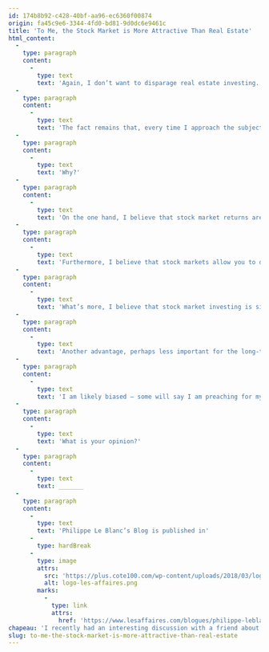 ```yaml
---
id: 174b8b92-c428-40bf-aa96-ec6360f00874
origin: fa45c9e6-3344-4fd0-bd81-9d0dc6e9461c
title: 'To Me, the Stock Market is More Attractive Than Real Estate'
html_content:
  -
    type: paragraph
    content:
      -
        type: text
        text: 'Again, I don’t want to disparage real estate investing. I know that many investors have made fortunes in real estate.'
  -
    type: paragraph
    content:
      -
        type: text
        text: 'The fact remains that, every time I approach the subject of real estate investment with acquaintances, I conclude that the real estate market is not for me. I much prefer to invest in stocks.'
  -
    type: paragraph
    content:
      -
        type: text
        text: 'Why?'
  -
    type: paragraph
    content:
      -
        type: text
        text: 'On the one hand, I believe that stock market returns are more attractive in the long term than real estate in general. As we know, historical stock market returns are nearly 10% per year on a compound annual basis. It may be possible to do as much, or even more, in real estate, but it would probably not be without increasing the use of financial leverage, which significantly increases risk.'
  -
    type: paragraph
    content:
      -
        type: text
        text: 'Furthermore, I believe that stock markets allow you to diversify your portfolio across many sectors of the economy. I don’t believe it is possible to diversify a real estate portfolio in the same way. What other type of investment would allow you to invest in a Canadian bank, a convenience store chain, a technology services company, a used car retailer, a national railway, a grocery chain, or software company, all in the same portfolio? Or to diversify your investments among Canadian, American, European, Japanese, Chinese or other regions of the world?'
  -
    type: paragraph
    content:
      -
        type: text
        text: 'What’s more, I believe that stock market investing is simpler. By investing in a portfolio of a limited number of companies on the stock market, you can simply sit on your hands for years and enjoy the growth of profits and dividends from your companies. To my knowledge, real estate investment requires more work and involves more administrative hassle.'
  -
    type: paragraph
    content:
      -
        type: text
        text: 'Another advantage, perhaps less important for the long-term investor, is that the stock market is significantly more liquid. An investor needing short-term liquidity can quickly sell part of his stock portfolio. Real estate investments are more “fixed”.'
  -
    type: paragraph
    content:
      -
        type: text
        text: 'I am likely biased – some will say I am preaching for my parish! I am still convinced that stock market investments, if done correctly, provide a better risk-return ratio than real estate, besides requiring much less work and involvement. Personally, I like knowing that some of the best business managers in the world are working for me full time to increase the long-term value of my companies.'
  -
    type: paragraph
    content:
      -
        type: text
        text: 'What is your opinion?'
  -
    type: paragraph
    content:
      -
        type: text
        text: _______
  -
    type: paragraph
    content:
      -
        type: text
        text: 'Philippe Le Blanc’s Blog is published in'
      -
        type: hardBreak
      -
        type: image
        attrs:
          src: 'https://plus.cote100.com/wp-content/uploads/2018/03/logo-les-affaires.png'
          alt: logo-les-affaires.png
        marks:
          -
            type: link
            attrs:
              href: 'https://www.lesaffaires.com/blogues/philippe-leblanc/pour-moi-le-marche-boursier-est-plus-attrayant-que-l-immobilier/647356'
chapeau: 'I recently had an interesting discussion with a friend about the possibility of investing in real estate. Although he has not yet made the leap into real estate, he is preparing to do so.'
slug: to-me-the-stock-market-is-more-attractive-than-real-estate
---
```


